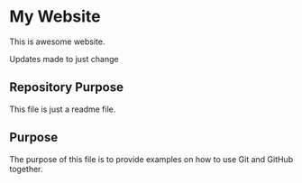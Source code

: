 # My Website

This is awesome website.

Updates made to just change

## Repository Purpose

This file is just a readme file.

## Purpose

The purpose of this file is to provide examples
on how to use Git and GitHub together.
